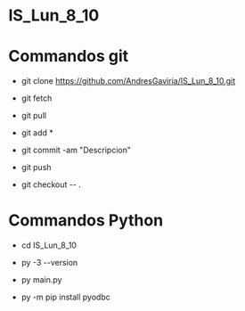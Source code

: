 # IS_Lun_8_10

# Commandos git 
- git clone https://github.com/AndresGaviria/IS_Lun_8_10.git

- git fetch
- git pull

- git add *
- git commit -am "Descripcion"
- git push

- git checkout -- .

# Commandos Python
- cd IS_Lun_8_10

- py -3 --version
- py main.py

- py -m pip install pyodbc

